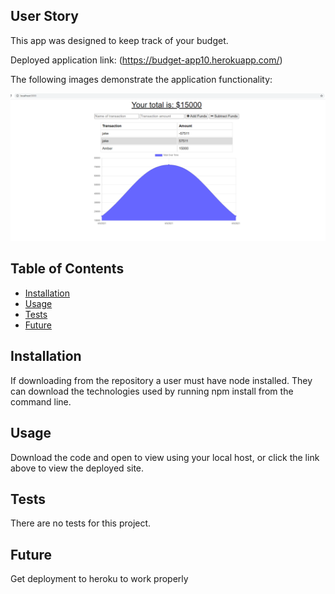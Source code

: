 ## User Story

This app was designed to keep track of your budget.

Deployed application link: (https://budget-app10.herokuapp.com/)

The following images demonstrate the application functionality:

![Alt Text](/public/assets/example1.PNG)



## Table of Contents

* [Installation](#installation)
* [Usage](#usage)
* [Tests](#tests)
* [Future](#future)


## Installation

If downloading from the repository a user must have node installed.  They can download the technologies used by running npm install from the command line.


## Usage 

Download the code and open to view using your local host, or click the link above to view the deployed site.


## Tests

There are no tests for this project.

## Future 

Get deployment to heroku to work properly
